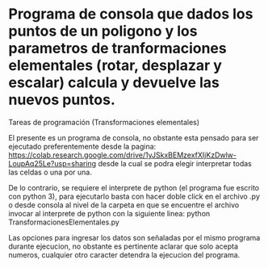 # Programa de consola que dados los puntos de un poligono y los parametros de tranformaciones elementales (rotar, desplazar y escalar) calcula y devuelve las nuevos puntos.
Tareas de programación (Transformaciones elementales)

El presente es un programa de consola, no obstante esta pensado para ser ejecutado preferentemente desde la pagina:
https://colab.research.google.com/drive/1yJSkxBEMzexfXIjKzDwlw-LoupAq25Le?usp=sharing
desde la cual se podra elegir interpretar todas las celdas o una por una.


De lo contrario, se requiere el interprete de python (el programa fue escrito con python 3), para ejecutarlo basta con hacer doble click en el archivo .py
o desde consola al nivel de la carpeta en que se encuentre el archivo invocar al interprete de python con la siguiente linea: python TransformacionesElementales.py

Las opciones para ingresar los datos son señaladas por el mismo programa durante ejecucion, no obstante es pertinente aclarar que solo acepta numeros, cualquier otro caracter
detendra la ejecucion del programa.
